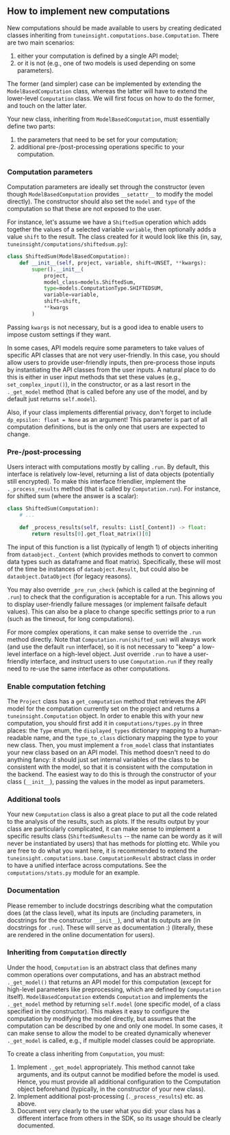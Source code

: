 ## How to implement new computations

New computations should be made available to users by creating dedicated classes inheriting from `tuneinsight.computations.base.Computation`. There are two main scenarios:

1. either your computation is defined by a single API model;
2. or it is not (e.g., one of two models is used depending on some parameters).

The former (and simpler) case can be implemented by extending the `ModelBasedComputation` class, whereas the latter will have to extend the lower-level `Computation` class. We will first focus on how to do the former, and touch on the latter later.

Your new class, inheriting from `ModelBasedComputation`, must essentially define two parts:

1. the parameters that need to be set for your computation;
2. additional pre-/post-processing operations specific to your computation.

### Computation parameters

Computation parameters are ideally set through the constructor (even though `ModelBasedComputation` provides `__setattr__` to modify the model directly). The constructor should also set the `model` and `type` of the computation so that these are not exposed to the user.

For instance, let's assume we have a `ShiftedSum` operation which adds together the values of a selected variable `variable`, then optionally adds a value `shift` to the result. The class created for it would look like this (in, say, `tuneinsight/computations/shiftedsum.py`):

```python
class ShiftedSum(ModelBasedComputation):
    def __init__(self, project, variable, shift=UNSET, **kwargs):
        super().__init__(
            project,
            model_class=models.ShiftedSum,
            type=models.ComputationType.SHIFTEDSUM,
            variable=variable,
            shift=shift,
            **kwargs
        )
```

Passing `kwargs` is not necessary, but is a good idea to enable users to impose custom settings if they want.

In some cases, API models require some parameters to take values of specific API classes that are not very user-friendly. In this case, you should allow users to provide user-friendly inputs, then pre-process those inputs by instantiating the API classes from the user inputs. A natural place to do this is either in user input methods that set these values (e.g., `set_complex_input()`), in the constructor, or as a last resort in the `._get_model` method (that is called before any use of the model, and by default just returns `self.model`).

Also, if your class implements differential privacy, don't forget to include `dp_epsilon: float = None` as an argument! This parameter is part of all computation definitions, but is the only one that users are expected to change.

### Pre-/post-processing

Users interact with computations mostly by calling `.run`. By default, this interface is relatively low-level, returning a list of data objects (potentially still encrypted). To make this interface friendlier, implement the `._process_results` method (that is called by `Computation.run`). For instance, for shifted sum (where the answer is a scalar):

```python
class ShiftedSum(Computation):
    # ...

    def _process_results(self, results: List[_Content]) -> float:
        return results[0].get_float_matrix()[0]
```

The input of this function is a list (typically of length 1) of objects inheriting from `dataobject._Content` (which provides methods to convert to common data types such as dataframe and float matrix). Specifically, these will most of the time be instances of `dataobject.Result`, but could also be `dataobject.DataObject` (for legacy reasons).

You may also override `_pre_run_check` (which is called at the beginning of `.run`) to check that the configuration is acceptable for a run. This allows you to display user-friendly failure messages (or implement failsafe default values). This can also be a place to change specific settings prior to a run (such as the timeout, for long computations).

For more complex operations, it can make sense to override the `.run` method directly. Note that `Computation.run(shifted_sum)` will always work (and use the default `run` interface), so it is not necessary to "keep" a low-level interface on a high-level object. Just override `.run` to have a user-friendly interface, and instruct users to use `Computation.run` if they really need to re-use the same interface as other computations.

### Enable computation fetching

The `Project` class has a `get_computation` method that retrieves the API model for the computation currently set on the project and returns a `tuneinsight.Computation` object. In order to enable this with your new computation, you should first add it in `computations/types.py` in three places: the `Type` enum, the `displayed_types` dictionary mapping to a human-readable name, and the `type_to_class` dictionary mapping the type to your new class. Then, you must implement a `from_model` class that instantiates your new class based on an API model. This method doesn't need to do anything fancy: it should just set internal variables of the class to be consistent with the model, so that it is consistent with the computation in the backend. The easiest way to do this is through the constructor of your class (`__init__`), passing the values in the model as input parameters.

### Additional tools

Your new `Computation` class is also a great place to put all the code related to the analysis of the results, such as plots. If the results output by your class are particularly complicated, it can make sense to implement a specific results class (`ShiftedSumResults` -- the name can be wordy as it will never be instantiated by users) that has methods for plotting etc. While you are free to do what you want here, it is recommended to extend the `tuneinsight.computations.base.ComputationResult` abstract class in order to have a unified interface across computations. See the `computations/stats.py` module for an example.

### Documentation

Please remember to include docstrings describing what the computation does (at the class level), what its inputs are (including parameters, in docstrings for the constructor `__init__`), and what its outputs are (in docstrings for `.run`). These will serve as documentation :) (literally, these are rendered in the online documentation for users).

### Inheriting from `Computation` directly

Under the hood, `Computation` is an abstract class that defines many common operations over computations, and has an abstract method `._get_model()` that returns an API model for this computation (except for high-level parameters like preprocessing, which are defined by `Computation` itself). `ModelBasedComputation` extends `Computation` and implements the `._get_model` method by returning `self.model` (one specific model, of a class specified in the constructor). This makes it easy to configure the computation by modifying the model directly, but assumes that the computation can be described by one and only one model. In some cases, it can make sense to allow the model to be created dynamically whenever `._get_model` is called, e.g., if multiple model classes could be appropriate.

To create a class inheriting from `Computation`, you must:

1. Implement `._get_model` appropriately. This method cannot take arguments, and its output cannot be modified before the model is used. Hence, you must provide all additional configuration to the Computation object beforehand (typically, in the constructor of your new class).
2. Implement additional post-processing (`._process_results`) etc. as above.
3. Document very clearly to the user what you did: your class has a different interface from others in the SDK, so its usage should be clearly documented.

